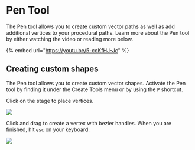 # Pen Tool

The Pen tool allows you to create custom vector paths as well as add additional vertices to your procedural paths. Learn more about the Pen tool by either watching the video or reading more below.

{% embed url="https://youtu.be/5-coKfHJ-Jc" %}

## Creating **custom shapes**

The Pen tool allows you to create custom vector shapes. Activate the Pen tool by finding it under the Create Tools menu or by using the `P` shortcut.&#x20;

Click on the stage to place vertices.

![](<../../../.gitbook/assets/pen-tool-create (1) (1).gif>)

Click and drag to create a vertex with bezier handles. When you are finished, hit `esc` on your keyboard.

![](<../../../.gitbook/assets/pen-tool-create-handless (1) (1) (1).gif>)
